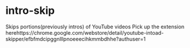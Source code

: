 # intro-skip
Skips portions(previously intros) of YouTube videos
Pick up the extension herehttps://chrome.google.com/webstore/detail/youtube-intoad-skipper/efbfmdcipggnlllpnoeeecihkmmbdhhe?authuser=1
